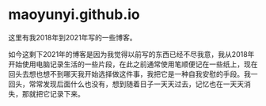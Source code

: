 # maoyunyi.github.io

这里有我2018年到2021年写的一些博客。

如今这剩下2021年的博客是因为我觉得以前写的东西已经不尽我意，我从2018年开始使用电脑记录生活的一些片段，在此之前通常使用笔顺便记在一些纸上，现在回头去想也想不到哪天我开始选择做这件事，我把它是一种自我安慰的手段。我一回头，常常发现后面什么也没有，想到随着日子一天天过去，记忆也在一天天消失，那就把它记录下来。 